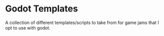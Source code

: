 # Godot Templates 
A collection of different templates/scripts to take from for game jams that I opt to use with godot. 

